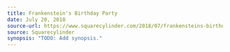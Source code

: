 ```yaml
---
title: Frankenstein's Birthday Party
date: July 20, 2018
source-url: https://www.squarecylinder.com/2018/07/frankensteins-birthday-party-hosfelt/
source: Squarecylinder
synopsis: "TODO: Add synopsis."
---
```


